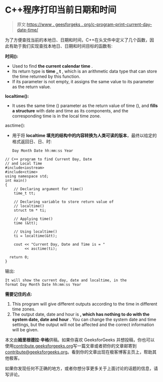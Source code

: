 # C++程序打印当前日期和时间

> 原文:[https://www . geesforgeks . org/c-program-print-current-day-date-time/](https://www.geeksforgeeks.org/c-program-print-current-day-date-time/)

为了方便查找当前的本地日、日期和时间，C++在头文件中定义了几个函数，因此有助于我们实现查找本地日、日期和时间目标的函数有:

**时间():**

*   Used to find **the current calendar time** .
*   Its return type is **time _ t** , which is an arithmetic data type that can store the time returned by this function.
*   If its parameter is not empty, it assigns the same value to its parameter as the return value.

**localtime():**

*   It uses the same time () parameter as the return value of time (), and **fills a structure** with date and time as its components, and the corresponding time is in the local time zone.

asctime():

*   用于将 **localtime 填充的结构中的内容转换为人类可读的版本**，最终以给定的格式返回日、日、时:

    ```
    Day Month Date hh:mm:ss Year

    ```

```
// C++ program to find Current Day, Date
// and Local Time
#include<iostream>
#include<ctime>
using namespace std;
int main()
{
    // Declaring argument for time()
    time_t tt;

    // Declaring variable to store return value of
    // localtime()
    struct tm * ti;

    // Applying time()
    time (&tt);

    // Using localtime()
    ti = localtime(&tt);

    cout << "Current Day, Date and Time is = " 
         << asctime(ti);

  return 0;
}
```

输出:

```
It will show the current day, date and localtime, in the
format Day Month Date hh:mm:ss Year

```

**需要记住的点:**

1.  This program will give different outputs according to the time in different time zones.
2.  The output date, date and hour is **, which has nothing to do with the system date, date and hour** . You can change the system date and time settings, but the output will not be affected and the correct information will be given.

本文由**姆里根德拉·辛格**供稿。如果你喜欢 GeeksforGeeks 并想投稿，你也可以使用[contribute.geeksforgeeks.org](http://www.contribute.geeksforgeeks.org)写一篇文章或者把你的文章邮寄到 contribute@geeksforgeeks.org。看到你的文章出现在极客博客主页上，帮助其他极客。

如果你发现任何不正确的地方，或者你想分享更多关于上面讨论的话题的信息，请写评论。